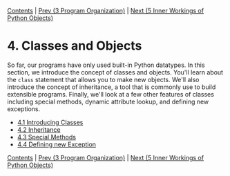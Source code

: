 [Contents](../Contents.md) \| [Prev (3 Program Organization)](../03_Program_organization/00_Overview.md) \| [Next (5 Inner Workings of Python Objects)](../05_Object_model/00_Overview.md)

# 4. Classes and Objects

So far, our programs have only used built-in Python datatypes.  In
this section, we introduce the concept of classes and objects.  You'll
learn about the `class` statement that allows you to make new objects.
We'll also introduce the concept of inheritance, a tool that is commonly
use to build extensible programs.  Finally, we'll look at a few other
features of classes including special methods, dynamic attribute lookup,
and defining new exceptions.

* [4.1 Introducing Classes](01_Class.md)
* [4.2 Inheritance](02_Inheritance.md)
* [4.3 Special Methods](03_Special_methods.md)
* [4.4 Defining new Exception](04_Defining_exceptions.md)

[Contents](../Contents.md) \| [Prev (3 Program Organization)](../03_Program_organization/00_Overview.md) \| [Next (5 Inner Workings of Python Objects)](../05_Object_model/00_Overview.md)
